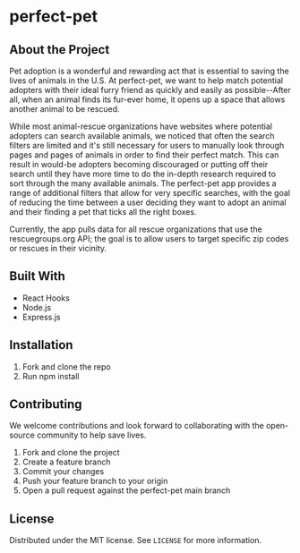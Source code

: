 # perfect-pet

## About the Project
Pet adoption is a wonderful and rewarding act that is essential to saving the lives of animals in the U.S. At perfect-pet, we want to help match potential adopters with their ideal furry friend as quickly and easily as possible--After all, when an animal finds its fur-ever home, it opens up a space that allows another animal to be rescued. 

While most animal-rescue organizations have websites where potential adopters can search available animals, we noticed that often the search filters are limited and it's still necessary for users to manually look through pages and pages of animals in order to find their perfect match. This can result in would-be adopters becoming discouraged or putting off their search until they have more time to do the in-depth research required to sort through the many available animals. The perfect-pet app provides a range of additional filters that allow for very specific searches, with the goal of reducing the time between a user deciding they want to adopt an animal and their finding a pet that ticks all the right boxes. 

Currently, the app pulls data for all rescue organizations that use the rescuegroups.org API; the goal is to allow users to target specific zip codes or rescues in their vicinity.

## Built With
- React Hooks
- Node.js
- Express.js

## Installation
1. Fork and clone the repo
2. Run npm install

## Contributing
We welcome contributions and look forward to collaborating with the open-source community to help save lives.

1. Fork and clone the project
2. Create a feature branch
3. Commit your changes
4. Push your feature branch to your origin
5. Open a pull request against the perfect-pet main branch

## License
Distributed under the MIT license. See `LICENSE` for more information.
